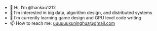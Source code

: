 - 👋 Hi, I’m @hankxu1212
- 👀 I’m interested in big data, algorithm design, and distributed systems
- 🌱 I’m currently learning game design and GPU level code writing
- 📫 How to reach me: uuuuuuxuninghua@gmail.com

<!---
hankxu1212/hankxu1212 is a ✨ special ✨ repository because its `README.md` (this file) appears on your GitHub profile.
You can click the Preview link to take a look at your changes.
--->
